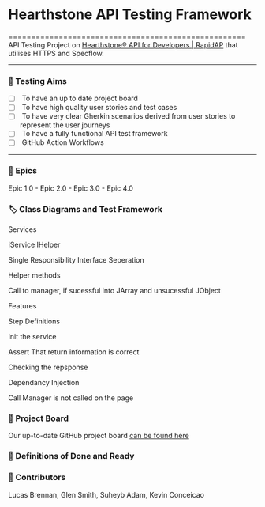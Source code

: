 # Hearthstone API Testing Framework

====================================================
API Testing Project on [Hearthstone® API for Developers | RapidAP]((https://rapidapi.com/omgvamp/api/hearthstone)) that utilises HTTPS and Specflow.

------------------------------------------------------------------------------------------------------------------------------------------------------------------------------------------------------------------------------------------------------------------------------------------------------------------------------------------------------------------------------------------------------------------------

### 🥅 Testing Aims

* [ ]  To have an up to date project board
* [ ]  To have high quality user stories and test cases
* [ ]  To have very clear Gherkin scenarios derived from user stories to represent the user journeys
* [ ]  To have a fully functional API test framework
* [ ]  GitHub Action Workflows

* * *

### 🎉️ Epics

Epic 1.0 - Epic 2.0 - Epic 3.0 - Epic 4.0   

### 🏷 Class Diagrams and Test Framework

Services

IService
IHelper

Single Responsibility
Interface Seperation

Helper methods

Call to manager, if sucessful into JArray and unsucessful JObject

Features

Step Definitions

Init the service

Assert That return information is correct

Checking the repsponse

Dependancy Injection

Call Manager is not called on the page


### 📝 Project Board

Our up-to-date GitHub project board [can be found here](https://github.com/users/gleniw/projects/1)

### 💭 Definitions of Done and Ready



### 🤺 Contributors

Lucas Brennan,  Glen Smith, Suheyb Adam, Kevin Conceicao
